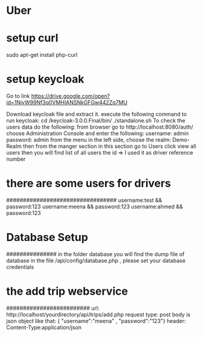 # Uber
# setup curl
sudo apt-get install php-curl
# setup keycloak
Go to link 
https://drive.google.com/open?id=1NiyW99Nf3q0VMHIANSNkGFGw442Zq7MU


Download keycloak file and extract it.
execute the following command to run keycloak:
cd /keycloak-3.0.0.Final/bin/
./standalone.sh 
To check the users data do the following:
from browser go to http://localhost:8080/auth/
choose Administration Console and enter the following:
username: admin
password: admin
from the menu in the left side, choose the realm: Demo-Realm 
then from the manger section in this section go to Users
click view all users then you will find list of all users
the id => I used it as driver reference number
# there are some users for drivers
#################################
username:test  && password:123
username:meena  && password:123
username:ahmed  && password:123
# Database Setup
###############
in the folder database you will find the dump file of database
in the file /api/config/database.php , please set your database credentials
# the add trip webservice
#########################
url: http://localhost/yourdirectory/api/trips/add.php
request type: post
body is json object like that: { "username":"meena" , "password":"123"}
header: Content-Type:application/json

